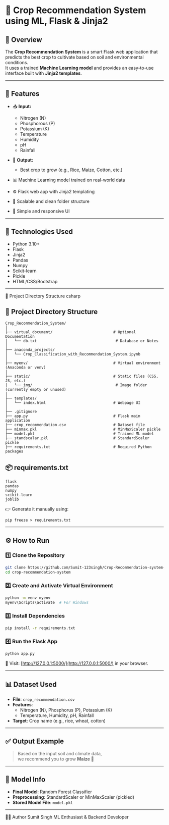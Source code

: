 # 🌾 Crop Recommendation System using ML, Flask & Jinja2

## 🚀 Overview

The **Crop Recommendation System** is a smart Flask web application that predicts the best crop to cultivate based on soil and environmental conditions.  
It uses a trained **Machine Learning model** and provides an easy-to-use interface built with **Jinja2 templates**.

---

## 🎯 Features

- 📥 **Input:**  
  - Nitrogen (N)  
  - Phosphorous (P)  
  - Potassium (K)  
  - Temperature  
  - Humidity  
  - pH  
  - Rainfall  

- 🌱 **Output:**  
  - Best crop to grow (e.g., Rice, Maize, Cotton, etc.)

- 📊 Machine Learning model trained on real-world data  
- ⚙️ Flask web app with Jinja2 templating  
- 📁 Scalable and clean folder structure  
- 🎨 Simple and responsive UI  

---

## 🧠 Technologies Used

- Python 3.10+  
- Flask  
- Jinja2  
- Pandas  
- Numpy  
- Scikit-learn  
- Pickle  
- HTML/CSS/Bootstrap  

---

📂 Project Directory Structure
csharp 


## 📂 Project Directory Structure

```text
Crop_Recommendation_System/
│
├── virtual_document/                           # Optional Documentation
│   └── db.txt                                   # Database or Notes
│
├── anaconda_projects/
│   └── Crop_Classification_with_Recommendation_System.ipynb
│
├── myenv/                                      # Virtual environment (Anaconda or venv)
│
├── static/                                     # Static files (CSS, JS, etc.)
│   └── img/                                     # Image folder (currently empty or unused)
│
├── templates/
│   └── index.html                              # Webpage UI
│
├── .gitignore
├── app.py                                      # Flask main application
├── crop_recommendation.csv                     # Dataset file
├── minmax.pkl                                  # MinMaxScaler pickle
├── model.pkl                                   # Trained ML model
├── standscalar.pkl                             # StandardScaler pickle
├── requirements.txt                            # Required Python packages
```

## 📦 requirements.txt
```
flask
pandas
numpy
scikit-learn
joblib
```
👉 Generate it manually using:
```
pip freeze > requirements.txt
```

---

## ⚙️ How to Run

### 1️⃣ Clone the Repository
```bash
git clone https://github.com/Sumit-123singh/Crop-Recommendation-system-using-Machine-Learning
cd crop-recommendation-system
```

### 2️⃣ Create and Activate Virtual Environment
```bash
python -m venv myenv
myenv\Scripts\activate  # For Windows
```

### 3️⃣ Install Dependencies
```bash
pip install -r requirements.txt
```

### 4️⃣ Run the Flask App
```bash
python app.py
```

🔗 Visit: [http://127.0.0.1:5000/](http://127.0.0.1:5000/) in your browser.

---

## 📊 Dataset Used

- **File**: `crop_recommendation.csv`
- **Features**:
  - Nitrogen (N), Phosphorus (P), Potassium (K)
  - Temperature, Humidity, pH, Rainfall
- **Target**: Crop name (e.g., rice, wheat, cotton)

---

## ✅ Output Example

> Based on the input soil and climate data,  
> we recommend you to grow **Maize 🌽**

---

## 🧪 Model Info

- **Final Model**: Random Forest Classifier
- **Preprocessing**: StandardScaler or MinMaxScaler (pickled)
- **Stored Model File**: `model.pkl`

---

👨‍💻 Author
Sumit Singh
ML Enthusiast & Backend Developer
